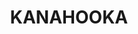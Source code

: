 ---
lastmod: '2025-04-06T06:05:20+00:00'
latitude: -34.505411
layout: suburb
longitude: 150.766132
postcode: '2530'
state: NSW
title: KANAHOOKA
url: /nsw/kanahooka/
---
